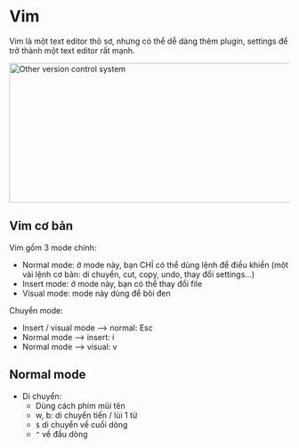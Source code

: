 # Vim

Vim là một text editor thô sơ, nhưng có thể dễ dàng thêm plugin, settings để trở thành một text editor rất mạnh.

<img src="./../../../assets/img/vim/screenshot.png" alt="Other version control system" width="566px" height="251px" />

## Vim cơ bản

Vim gồm 3 mode chính:

* Normal mode: ở mode này, bạn CHỈ có thể dùng lệnh để điều khiển (một vài lệnh cơ bản: di chuyển, cut, copy, undo, thay đổi settings...)
* Insert mode: ở mode này, bạn có thể thay đổi file
* Visual mode: mode này dùng để bôi đen

Chuyển mode:
* Insert / visual mode --> normal: Esc
* Normal mode --> insert: i
* Normal mode --> visual: v

## Normal mode
* Di chuyển:
    - Dùng cách phím mũi tên
    - w, b: di chuyển tiến / lùi 1 từ
    - `` $ `` di chuyển về cuối dòng
    - `` ^ `` về đầu dòng
